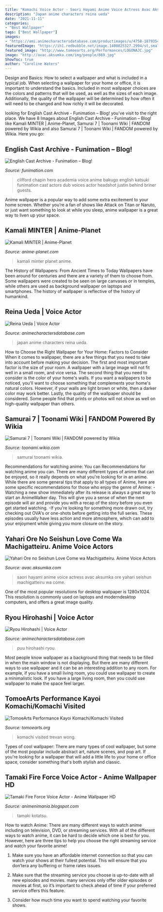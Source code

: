 ```yaml
---
title: "Komachi Voice Actor - Saori Hayami Anime Voice Actress Avac Aksumka Ore Yahari Seishun Machigatteiru Wa Come"
description: "Japan anime characters reina ueda"
date: "2021-11-11"
categories:
- "Best Wallpaper"
tags: ["Best Wallpaper"]
images:
- "https://ami.animecharactersdatabase.com/productimages/u/4758-1879354962.jpg"
featuredImage: "https://ih1.redbubble.net/image.1400825327.2994/st,small,507x507-pad,600x600,f8f8f8.jpg"
featured_image: "http://www.tomoearts.org/Performances/LOGONAJC.jpg"
image: "http://avac.aksumka.com/img/people/869.jpg"
ShowToc: true
author: "Caroline Waters"
---
```



Design and Basics: How to select a wallpaper and what is included in a typical job.
When selecting a wallpaper for your home or office, it is important to understand the basics. Included in most wallpaper choices are the colors and patterns that will be used, as well as the sizes of each image. Additionally, the quality of the wallpaper will be determined by how often it will need to be changed and how richly it will be decorated.

	

		
looking for English Cast Archive - Funimation – Blog! you've visit to the right place. We have 8 Images about English Cast Archive - Funimation – Blog! like Kamali MINTER | Anime-Planet, Samurai 7 | Toonami Wiki | FANDOM powered by Wikia and also Samurai 7 | Toonami Wiki | FANDOM powered by Wikia. Here you go:
		
    
## English Cast Archive - Funimation – Blog!

<img loading=lazy src="http://www.funimation.com/blog/wp-content/uploads/2016/04/Clifford-Chapin-Headshot-300x199.jpg" onerror="this.onerror=null;this.src='https://tse3.mm.bing.net/th?id=OIP.PP--Dg4NlHlnAoYcZRMWMwAAAA&amp;pid=15.1';" alt="English Cast Archive - Funimation – Blog!">

_Source: funimation.com_

>clifford chapin hero academia voice anime bakugo english katsuki funimation cast actors dub voices actor headshot justin behind briner guests. 

	

Anime wallpaper is a popular way to add some extra excitement to your home screen. Whether you’re a fan of shows like Attack on Titan or Naruto, or just want something to look at while you sleep, anime wallpaper is a great way to liven up your space.

    
## Kamali MINTER | Anime-Planet

<img loading=lazy src="https://www.anime-planet.com/images/people/banners/kamali-minter-3471.jpg" onerror="this.onerror=null;this.src='https://tse3.mm.bing.net/th?id=OIP.K0dlALkqrn3CJm1mM2sEUgHaEK&amp;pid=15.1';" alt="Kamali MINTER | Anime-Planet">

_Source: anime-planet.com_

>kamali minter planet anime. 

	

The History of Wallpapers: From Ancient Times to Today
Wallpapers have been around for centuries and there are a variety of them to choose from. Some wallpapers were created to be seen on large canvases or in temples, while others are used as background wallpaper on laptops and smartphones. The history of wallpaper is reflective of the history of humankind.

    
## Reina Ueda | Voice Actor

<img loading=lazy src="http://ami.animecharactersdatabase.com/productimages/u/29946-259796135.jpg" onerror="this.onerror=null;this.src='https://tse1.mm.bing.net/th?id=OIP.DrKnupmRIrJ7Ijzy665VawAAAA&amp;pid=15.1';" alt="Reina Ueda | Voice Actor">

_Source: animecharactersdatabase.com_

>japan anime characters reina ueda. 

	

How to Choose the Right Wallpaper for Your Home: Factors to Consider
When it comes to wallpaper, there are a few things that you need to take into account before making your decision. The first and most important factor is the size of your room. A wallpaper with a large image will not fit well in a small room, and vice versa. 
The second thing that you need to consider is the color of your home's walls. If you want a wallpapers to be noticed, you'll want to choose something that complements your home's natural colors. However, if your walls are light brown or white, then a darker color may work better. 
Lastly, the quality of the wallpaper should be considered. Some people find that prints or photos will not show as well on high-quality wallpaper than others.

    
## Samurai 7 | Toonami Wiki | FANDOM Powered By Wikia

<img loading=lazy src="https://vignette.wikia.nocookie.net/toonami/images/8/84/Rkichi.jpg/revision/latest/scale-to-width-down/215?cb=20130719194515" onerror="this.onerror=null;this.src='https://tse4.mm.bing.net/th?id=OIP.dy7ZfiFEp9qP9-MOLYN5BQAAAA&amp;pid=15.1';" alt="Samurai 7 | Toonami Wiki | FANDOM powered by Wikia">

_Source: toonami.wikia.com_

>samurai toonami wikia. 

	

Recommendations for watching anime: You can
Recommendations for watching anime you can. There are many different types of anime that can be enjoyed, so it really depends on what you're looking for in an anime. While there are some general tips that apply to all types of Anime, here are some specific recommendations for those who enjoy the genre of Anime: 
-Watching a new show immediately after its release is always a great way to start an AnimeWalker day. This will give you a sense of when the next episode will air and provide you with a recap of the story before you even get started watching. 
-If you're looking for something more drawn out, try checking out OVA's or one-shots before getting into the full series. These episodes usually have less action and more atmosphere, which can add to your enjoyment while giving you more closure on the story.

    
## Yahari Ore No Seishun Love Come Wa Machigatteiru. Anime Voice Actors

<img loading=lazy src="http://avac.aksumka.com/img/people/869.jpg" onerror="this.onerror=null;this.src='https://tse3.mm.bing.net/th?id=OIP.J0Bo_tv6iNelImaLP-oZsQAAAA&amp;pid=15.1';" alt="Yahari Ore no Seishun Love Come wa Machigatteiru. Anime Voice Actors">

_Source: avac.aksumka.com_

>saori hayami anime voice actress avac aksumka ore yahari seishun machigatteiru wa come. 

	

One of the most popular resolutions for desktop wallpaper is 1280x1024. This resolution is commonly used on laptops and moderndesktop computers, and offers a great image quality.

    
## Ryou Hirohashi | Voice Actor

<img loading=lazy src="https://ami.animecharactersdatabase.com/productimages/u/4758-1879354962.jpg" onerror="this.onerror=null;this.src='https://tse1.mm.bing.net/th?id=OIP.nNYdAYSDwlSx_DM_8-qpBgAAAA&amp;pid=15.1';" alt="Ryou Hirohashi | Voice Actor">

_Source: animecharactersdatabase.com_

>puu hirohashi ryou. 

	

Most people know wallpaper as a background thing that needs to be filled in when the main window is not displaying. But there are many different ways to use wallpaper and it can be an interesting addition to any room. For example, if you have a small living room, you could use wallpaper to create a minimalistic look. If you have a large living room, then you could use wallpaper to make the space feel larger.

    
## TomoeArts Performance Kayoi Komachi/Komachi Visited

<img loading=lazy src="http://www.tomoearts.org/Performances/LOGONAJC.jpg" onerror="this.onerror=null;this.src='https://tse1.mm.bing.net/th?id=OIP.kBPF_2gYhS2pH6bkgclq_QEQDl&amp;pid=15.1';" alt="TomoeArts Performance Kayoi Komachi/Komachi Visited">

_Source: tomoearts.org_

>komachi visited trevan wong. 

	

Types of cool wallpaper:
There are many types of cool wallpaper, but some of the most popular include abstract art, nature scenes, and pop art. If you're looking for a wallpaper that will add a little life to your home or office space, consider something that's both stylish and classic.

    
## Tamaki Fire Force Voice Actor - Anime Wallpaper HD

<img loading=lazy src="https://ih1.redbubble.net/image.1400825327.2994/st,small,507x507-pad,600x600,f8f8f8.jpg" onerror="this.onerror=null;this.src='https://tse4.mm.bing.net/th?id=OIP.010A7EPgSiuSeV6NJtPXPAHaHa&amp;pid=15.1';" alt="Tamaki Fire Force Voice Actor - Anime Wallpaper HD">

_Source: animenimania.blogspot.com_

>tamaki kotatsu. 

	

How to watch Anime: There are many different ways to watch anime including on television, DVD, or streaming services.
With all of the different ways to watch anime, it can be hard to decide which one is best for you. However, here are three tips to help you choose the right streaming service and watch your favorite anime!
1. Make sure you have an affordable internet connection so that you can watch your shows at their fullest potential. This will ensure that you don’tera any buffering or frame rates issues.

2. Make sure that the streaming service you choose is up-to-date with all new episodes and movies. many services only offer older episodes or movies at first, so it’s important to check ahead of time if your preferred service offers this feature.

3. Consider how much time you want to spend watching your favorite shows.

